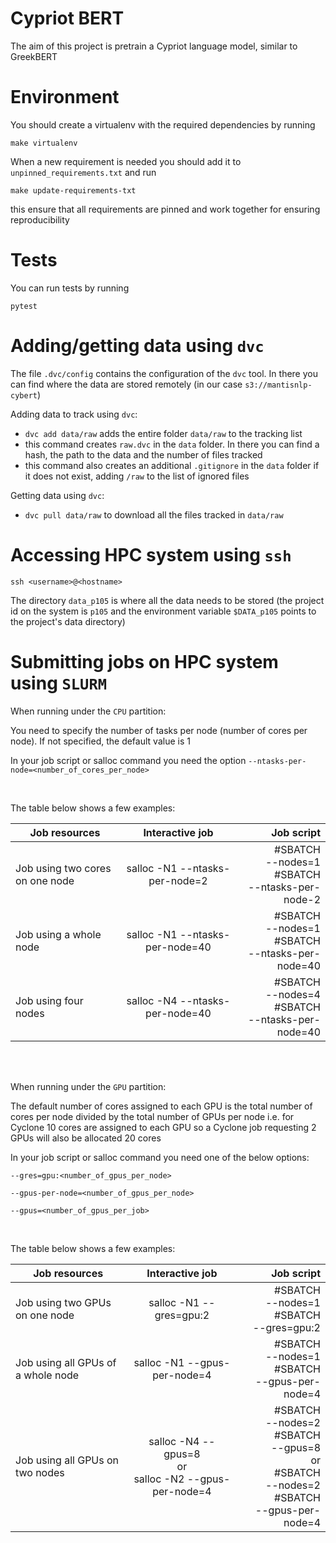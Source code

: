 # Cypriot BERT

The aim of this project is pretrain a Cypriot language model, similar to GreekBERT

# Environment

You should create a virtualenv with the required dependencies by running
```
make virtualenv
```

When a new requirement is needed you should add it to `unpinned_requirements.txt` and run
```
make update-requirements-txt
```
this ensure that all requirements are pinned and work together for ensuring reproducibility

# Tests

You can run tests by running
```
pytest
```

# Adding/getting data using `dvc`
The file `.dvc/config` contains the configuration of the `dvc` tool. In there you can find where the data are stored remotely (in our case `s3://mantisnlp-cybert`)

Adding data to track using `dvc`:

* `dvc add data/raw` adds the entire folder `data/raw` to the tracking list
* this command creates `raw.dvc` in the `data` folder. In there  you can find a hash, the path to the data and the number of files tracked
* this command also creates an additional `.gitignore` in the `data` folder if it does not exist, adding `/raw` to the list of ignored files

Getting data using `dvc`:
* `dvc pull data/raw` to download all the files tracked in `data/raw`

# Accessing HPC system using `ssh` 
```
ssh <username>@<hostname>
```
  
The directory `data_p105` is where all the data needs to be stored (the project id on the system is `p105` and the environment variable `$DATA_p105` points to the project's data directory)
  
# Submitting jobs on HPC system using `SLURM`
When running under the `CPU` partition:
  
You need to specify the number of tasks per node (number of cores per node). If not specified, the default value is 1
  
In your job script or salloc command you need the option `--ntasks-per-node=<number_of_cores_per_node>`

<br>

The table below shows a few examples:  

| Job resources                        | Interactive job                    | Job script                                                    |
| -------------                        |:-------------:                     | -----:                                                        |
| Job using two cores on one node      |  salloc -N1 --ntasks-per-node=2    | #SBATCH<br> --nodes=1<br> #SBATCH<br> --ntasks-per-node-2     |
| Job using a whole node               | salloc -N1 --ntasks-per-node=40    | #SBATCH<br> --nodes=1<br> #SBATCH<br> --ntasks-per-node=40    |
| Job using four nodes                 |    salloc -N4 --ntasks-per-node=40 | #SBATCH<br> --nodes=4<br> #SBATCH<br> --ntasks-per-node=40    |
  
<br>
<br>
       
When running under the `GPU` partition:
  
The default number of cores assigned to each GPU is the total number of cores per node divided by the total number of GPUs per node i.e. for Cyclone 10 cores are assigned to each GPU so a Cyclone job requesting 2 GPUs will also be allocated 20 cores 
  
In your job script or salloc command you need one of the below options:

`--gres=gpu:<number_of_gpus_per_node>`

`--gpus-per-node=<number_of_gpus_per_node>`

`--gpus=<number_of_gpus_per_job>`
  
<br>  
  
The table below shows a few examples:  

| Job resources                        | Interactive job                                                | Job script                                                    |
| -------------                        |:-------------:                                                 | -----:                                                        |
| Job using two GPUs on one node       |  salloc -N1 --gres=gpu:2                                       | #SBATCH<br> --nodes=1<br> #SBATCH<br>  --gres=gpu:2     |
| Job using all GPUs of a whole node   | salloc -N1 --gpus-per-node=4                                   | #SBATCH<br> --nodes=1<br> #SBATCH<br> --gpus-per-node=4  |
| Job using all GPUs on two nodes      |    salloc -N4 --gpus=8<br> or<br>  salloc -N2 --gpus-per-node=4| #SBATCH<br> --nodes=2<br> #SBATCH<br> --gpus=8<br> or<br> #SBATCH<br> --nodes=2<br> #SBATCH<br>  --gpus-per-node=4 |


